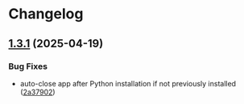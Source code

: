 # Changelog

## [1.3.1](https://github.com/kevlog/coci/compare/v1.3.0...v1.3.1) (2025-04-19)


### Bug Fixes

* auto-close app after Python installation if not previously installed ([2a37902](https://github.com/kevlog/coci/commit/2a37902860e9bd17e56b58aa3faad6ff0f663c18))

